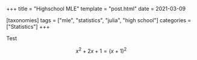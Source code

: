 +++
title = "Highschool MLE"
template = "post.html"
date = 2021-03-09

[taxonomies]
tags = ["mle", "statistics", "julia", "high school"]
categories = ["Statistics"]
+++

Test

$$x^2 + 2x + 1 = (x + 1)^2$$